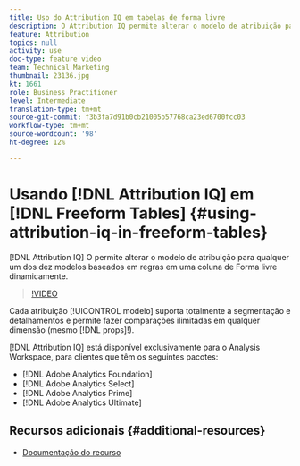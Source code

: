 ```yaml
---
title: Uso do Attribution IQ em tabelas de forma livre
description: O Attribution IQ permite alterar o modelo de atribuição para qualquer um dos dez modelos baseados em regras em uma coluna de Forma livre imediatamente.
feature: Attribution
topics: null
activity: use
doc-type: feature video
team: Technical Marketing
thumbnail: 23136.jpg
kt: 1661
role: Business Practitioner
level: Intermediate
translation-type: tm+mt
source-git-commit: f3b3fa7d91b0cb21005b57768ca23ed6700fcc03
workflow-type: tm+mt
source-wordcount: '98'
ht-degree: 12%

---
```



# Usando [!DNL Attribution IQ] em [!DNL Freeform Tables] {#using-attribution-iq-in-freeform-tables}

[!DNL Attribution IQ] O permite alterar o   modelo de atribuição para qualquer um dos dez modelos baseados em regras em uma coluna   de Forma livre dinamicamente.

>[!VIDEO](https://video.tv.adobe.com/v/23136/?quality=12)

Cada atribuição [!UICONTROL modelo] suporta totalmente a segmentação e detalhamentos e permite fazer comparações ilimitadas em qualquer dimensão (mesmo [!DNL props]!).

[!DNL Attribution IQ] está disponível exclusivamente para o Analysis Workspace, para clientes que têm os seguintes pacotes:

* [!DNL Adobe Analytics Foundation]
* [!DNL Adobe Analytics Select]
* [!DNL Adobe Analytics Prime]
* [!DNL Adobe Analytics Ultimate]

## Recursos adicionais {#additional-resources}

* [Documentação do recurso](https://marketing.adobe.com/resources/help/pt_BR/analytics/analysis-workspace/attribution.html)